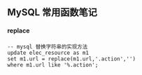 ## MySQL 常用函数笔记

#### replace

````
-- mysql 替换字符串的实现方法
update elec_resource as m1
set m1.url = replace(m1.url,'.action','')
where m1.url like '%.action';
````